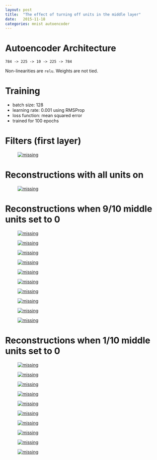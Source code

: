 ```yaml
---
layout: post
title:  "The effect of turning off units in the middle layer"
date:   2015-11-18
categories: mnist autoencoder
---
```




# Autoencoder Architecture

    784 -> 225 -> 10 -> 225 -> 784

Non-linearities are `relu`. Weights are not tied.

# Training

- batch size: 128
- learning rate: 0.001 using RMSProp
- loss function: mean squared error
- trained for 100 epochs

# Filters (first layer)

<figure>
    <a href="/assets/turnoff/layer1_filters.png">
        <img class="bigfilters" src='/assets/turnoff/layer1_filters.png' alt='missing' />
    </a>
</figure>

# Reconstructions with all units on

<figure>
    <a href="/assets/turnoff/reconstructions.png">
        <img class="smallreconstructions" src='/assets/turnoff/reconstructions.png' alt='missing' />
    </a>
</figure>



# Reconstructions when 9/10 middle units set to 0

<section class="turnoffgrid">
    <div>
        <figure>
            <a href="/assets/turnoff/0_onekept.png">
                <img class="l1" src='/assets/turnoff/0_onekept.png' alt='missing' />
            </a>
        </figure>
    </div>
    <div>
        <figure>
            <a href="/assets/turnoff/1_onekept.png">
                <img class="l2" src='/assets/turnoff/1_onekept.png' alt='missing' />
            </a>
        </figure>
    </div>
    <div>
        <figure>
            <a href="/assets/turnoff/2_onekept.png">
                <img class="l3" src='/assets/turnoff/2_onekept.png' alt='missing' />
            </a>
        </figure>
    </div>
    <div>
        <figure>
            <a href="/assets/turnoff/3_onekept.png">
                <img class="l1" src='/assets/turnoff/3_onekept.png' alt='missing' />
            </a>
        </figure>
    </div>
</section>

<section class="turnoffgrid">
    <div>
        <figure>
            <a href="/assets/turnoff/4_onekept.png">
                <img class="l2" src='/assets/turnoff/4_onekept.png' alt='missing' />
            </a>
        </figure>
    </div>
    <div>
        <figure>
            <a href="/assets/turnoff/5_onekept.png">
                <img class="l3" src='/assets/turnoff/5_onekept.png' alt='missing' />
            </a>
        </figure>
    </div>
    <div>
        <figure>
            <a href="/assets/turnoff/6_onekept.png">
                <img class="l1" src='/assets/turnoff/6_onekept.png' alt='missing' />
            </a>
        </figure>
    </div>
    <div>
        <figure>
            <a href="/assets/turnoff/7_onekept.png">
                <img class="l2" src='/assets/turnoff/7_onekept.png' alt='missing' />
            </a>
        </figure>
    </div>
</section>

<section class="turnoffgrid">
    <div>
        <figure>
            <a href="/assets/turnoff/8_onekept.png">
                <img class="l3" src='/assets/turnoff/8_onekept.png' alt='missing' />
            </a>
        </figure>
    </div>
    <div>
        <figure>
            <a href="/assets/turnoff/9_onekept.png">
                <img class="l1" src='/assets/turnoff/9_onekept.png' alt='missing' />
            </a>
        </figure>
    </div>
 </section>



# Reconstructions when 1/10 middle units set to 0

<section class="turnoffgrid">
    <div>
        <figure>
            <a href="/assets/turnoff/0_onegone.png">
                <img class="l1" src='/assets/turnoff/0_onegone.png' alt='missing' />
            </a>
        </figure>
    </div>
    <div>
        <figure>
            <a href="/assets/turnoff/1_onegone.png">
                <img class="l2" src='/assets/turnoff/1_onegone.png' alt='missing' />
            </a>
        </figure>
    </div>
    <div>
        <figure>
            <a href="/assets/turnoff/2_onegone.png">
                <img class="l3" src='/assets/turnoff/2_onegone.png' alt='missing' />
            </a>
        </figure>
    </div>
    <div>
        <figure>
            <a href="/assets/turnoff/3_onegone.png">
                <img class="l1" src='/assets/turnoff/3_onegone.png' alt='missing' />
            </a>
        </figure>
    </div>
</section>

<section class="turnoffgrid">
    <div>
        <figure>
            <a href="/assets/turnoff/4_onegone.png">
                <img class="l2" src='/assets/turnoff/4_onegone.png' alt='missing' />
            </a>
        </figure>
    </div>
    <div>
        <figure>
            <a href="/assets/turnoff/5_onegone.png">
                <img class="l3" src='/assets/turnoff/5_onegone.png' alt='missing' />
            </a>
        </figure>
    </div>
    <div>
        <figure>
            <a href="/assets/turnoff/6_onegone.png">
                <img class="l1" src='/assets/turnoff/6_onegone.png' alt='missing' />
            </a>
        </figure>
    </div>
    <div>
        <figure>
            <a href="/assets/turnoff/7_onegone.png">
                <img class="l2" src='/assets/turnoff/7_onegone.png' alt='missing' />
            </a>
        </figure>
    </div>
</section>

<section class="turnoffgrid">
    <div>
        <figure>
            <a href="/assets/turnoff/8_onegone.png">
                <img class="l3" src='/assets/turnoff/8_onegone.png' alt='missing' />
            </a>
        </figure>
    </div>
    <div>
        <figure>
            <a href="/assets/turnoff/9_onegone.png">
                <img class="l1" src='/assets/turnoff/9_onegone.png' alt='missing' />
            </a>
        </figure>
    </div>
 </section>
